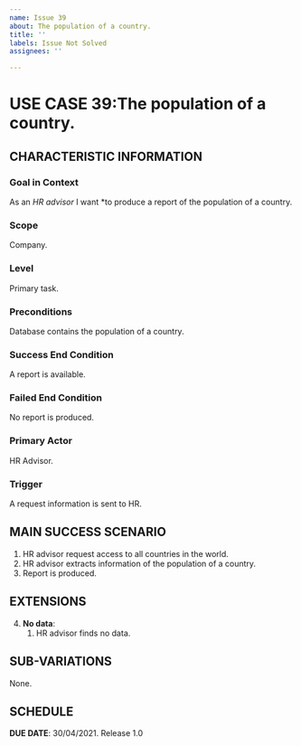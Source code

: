 ```yaml
---
name: Issue 39
about: The population of a country.
title: ''
labels: Issue Not Solved
assignees: ''

---
```


# USE CASE 39:The population of a country.


## CHARACTERISTIC INFORMATION

### Goal in Context

As an *HR advisor* I want *to produce a report of the population of a country.

### Scope

Company.

### Level

Primary task.

### Preconditions

Database contains the population of a country.

### Success End Condition

A report is available.

### Failed End Condition

No report is produced.

### Primary Actor

HR Advisor.

### Trigger

A request information is sent to HR.

## MAIN SUCCESS SCENARIO

1. HR advisor request access to all countries in the world.
2. HR advisor extracts information of the population of a country.
3. Report is produced.

## EXTENSIONS

4. **No data**:
    1. HR advisor finds no data.

## SUB-VARIATIONS

None.

## SCHEDULE

**DUE DATE**: 30/04/2021.
Release 1.0
